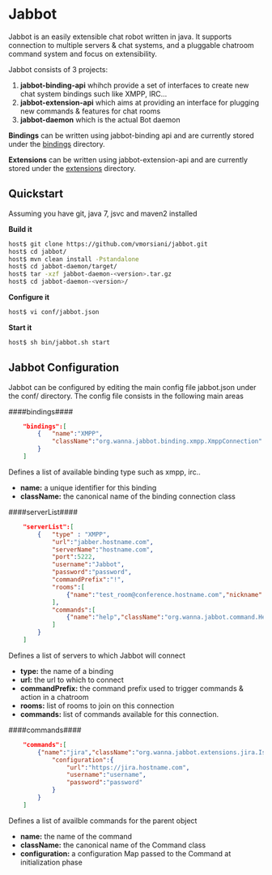 # Jabbot

Jabbot is an easily extensible chat robot written in java.
It supports connection to multiple servers & chat systems, and a pluggable chatroom command system and focus on extensibility. 

Jabbot consists of 3 projects:

1. **jabbot-binding-api** whihch provide a set of interfaces to create new chat system bindings such like XMPP, IRC...
2. **jabbot-extension-api** which aims at providing an interface for plugging new commands & features for chat rooms
3. **jabbot-daemon** which is the actual Bot daemon

**Bindings** can be written using jabbot-binding api and are currently stored under the
[bindings](https://github.com/vmorsiani/jabbot/tree/master/bindings) directory.

**Extensions** can be written using jabbot-extension-api and are currently stored under the [extensions](https://github.com/vmorsiani/jabbot/tree/master/extensions) directory.

## Quickstart
Assuming you have git, java 7, jsvc and maven2 installed

**Build it**
```bash
host$ git clone https://github.com/vmorsiani/jabbot.git
host$ cd jabbot/
host$ mvn clean install -Pstandalone
host$ cd jabbot-daemon/target/
host$ tar -xzf jabbot-daemon-<version>.tar.gz
host$ cd jabbot-daemon-<version>/
```
**Configure it**
```bash
host$ vi conf/jabbot.json
```
**Start it**
```bash
host$ sh bin/jabbot.sh start
```

## Jabbot Configuration
Jabbot can be configured by editing the main config file jabbot.json under the conf/ directory.
The config file consists in the following main areas

####bindings####
```json
    "bindings":[
        {   "name":"XMPP",
            "className":"org.wanna.jabbot.binding.xmpp.XmppConnection"
        }
    ]
```
Defines a list of available binding type such as xmpp, irc..

* **name:** a unique identifier for this binding
* **className:** the canonical name of the binding connection class

####serverList####
```json
    "serverList":[
        {   "type" : "XMPP",
            "url":"jabber.hostname.com",
            "serverName":"hostname.com",
            "port":5222,
            "username":"Jabbot",
            "password":"password",
            "commandPrefix":"!",
            "rooms":[
                {"name":"test_room@conference.hostname.com","nickname":"Jabbot"}
            ],
            "commands":[
                {"name":"help","className":"org.wanna.jabbot.command.HelpCommand"}
            ]
        }
    ]
```

Defines a list of servers to which Jabbot will connect

* **type:** the name of a binding
* **url:** the url to which to connect
* **commandPrefix:** the command prefix used to trigger commands & action in a chatroom
* **rooms:**  list of rooms to join on this connection
* **commands:** list of commands available for this connection.

####commands####
```json
    "commands":[
        {"name":"jira","className":"org.wanna.jabbot.extensions.jira.IssueViewer",
            "configuration":{
                "url":"https://jira.hostname.com",
                "username":"username",
                "password":"password"
            }
        }
    ]
```

Defines a list of availble commands for the parent object

* **name:** the name of the command
* **className:** the canonical name of the Command class
* **configuration:** a configuration Map passed to the Command at initialization phase
